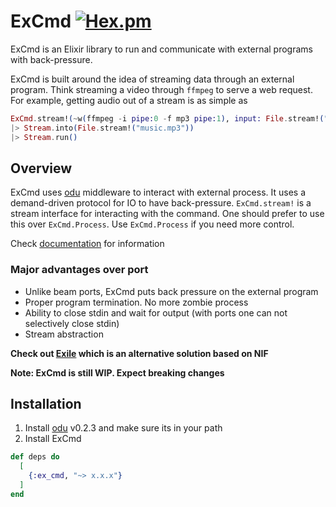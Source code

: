 # ExCmd [![Hex.pm](https://img.shields.io/hexpm/v/ex_cmd.svg)](https://hex.pm/packages/ex_cmd)

ExCmd is an Elixir library to run and communicate with external programs with back-pressure.

ExCmd is built around the idea of streaming data through an external program. Think streaming a video through `ffmpeg` to serve a web request. For example, getting audio out of a stream is as simple as
``` elixir
ExCmd.stream!(~w(ffmpeg -i pipe:0 -f mp3 pipe:1), input: File.stream!("music_video.mkv", [], 65336))
|> Stream.into(File.stream!("music.mp3"))
|> Stream.run()
```

## Overview
ExCmd uses [odu](https://github.com/akash-akya/odu) middleware to interact with external process. It uses a demand-driven protocol for IO to have back-pressure. `ExCmd.stream!` is a stream interface for interacting with the command. One should prefer to use this over `ExCmd.Process`. Use `ExCmd.Process` if you need more control.

Check [documentation](https://hexdocs.pm/ex_cmd/readme.html) for information

### Major advantages over port
* Unlike beam ports, ExCmd puts back pressure on the external program
* Proper program termination. No more zombie process
* Ability to close stdin and wait for output (with ports one can not selectively close stdin)
* Stream abstraction

**Check out [Exile](https://github.com/akash-akya/exile) which is an alternative solution based on NIF**

**Note: ExCmd is still WIP. Expect breaking changes**

## Installation
1. Install [odu](https://github.com/akash-akya/odu/releases/tag/v0.2.3) v0.2.3 and make sure its in your path
2. Install ExCmd
```elixir
def deps do
  [
    {:ex_cmd, "~> x.x.x"}
  ]
end
```
